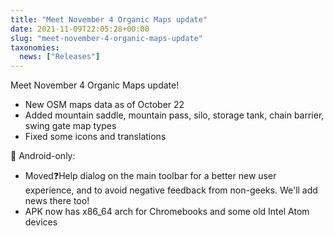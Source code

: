 ```yaml
---
title: "Meet November 4 Organic Maps update"
date: 2021-11-09T22:05:28+00:00
slug: "meet-november-4-organic-maps-update"
taxonomies:
  news: ["Releases"]
---
```


Meet November 4 Organic Maps update!
* New OSM maps data as of October 22
* Added mountain saddle, mountain pass, silo, storage tank, chain barrier, swing gate map types
* Fixed some icons and translations

🤖 Android-only:
* Moved❓Help dialog on the main toolbar for a better new user experience, and to avoid negative feedback from non-geeks. We'll add news there too!
* APK now has x86\_64 arch for Chromebooks and some old Intel Atom devices
